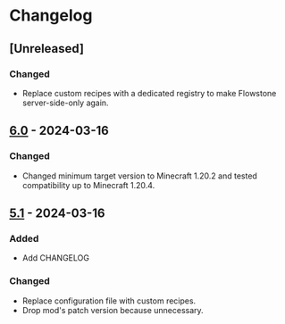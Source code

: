 # Changelog

## [Unreleased]

### Changed

+ Replace custom recipes with a dedicated registry to make Flowstone server-side-only again.

## [6.0] - 2024-03-16

### Changed

+ Changed minimum target version to Minecraft 1.20.2 and tested compatibility up to Minecraft 1.20.4.

## [5.1] - 2024-03-16

### Added

+ Add CHANGELOG

### Changed

+ Replace configuration file with custom recipes.
+ Drop mod's patch version because unnecessary.

[5.1]: https://github.com/NivOridocs/flowstone/releases/tag/5.1
[6.0]: https://github.com/NivOridocs/flowstone/releases/tag/6.0

